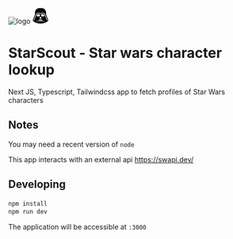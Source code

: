 ![logo](public/yoda.ico)
![logo](public/vader.ico)

# StarScout - Star wars character lookup

Next JS, Typescript, Tailwindcss app to fetch profiles of Star Wars characters

## Notes

You may need a recent version of `node`

This app interacts with an external api https://swapi.dev/

## Developing

```bash
npm install
npm run dev
```

The application will be accessible at `:3000`
